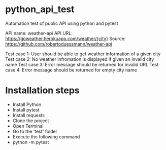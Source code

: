 # python_api_test
 Automation test of public API using python and pytest

API name: weather-api
API URL: https://goweather.herokuapp.com/weather/{city}
Source: https://github.com/robertoduessmann/weather-api

Test case 1: User should be able to get weather information of a given city
Test case 2: No weather infromation is displayed if given an invalid city name 
Test case 3: Error message should be returned for invalid URL
Test case 4: Error message should be returned for empty city name

# Installation steps
 - Install Python
 - Install pytest
 - Install requests
 - Clone the project 
 - Open Terminal
 - Go to the 'test' folder 
 - Execute the following command 
 - python -m pytest  